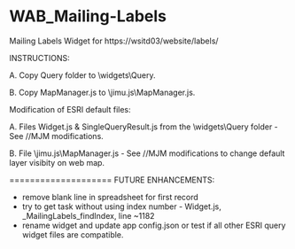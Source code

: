 # WAB_Mailing-Labels
Mailing Labels Widget for https://wsitd03/website/labels/

INSTRUCTIONS:

   A. Copy Query folder to \widgets\Query.
   
   B. Copy MapManager.js to \jimu.js\MapManager.js.
   

Modification of ESRI default files:

   A. Files Widget.js & SingleQueryResult.js from the \widgets\Query folder - See //MJM modifications.
   
   B. File \jimu.js\MapManager.js - See //MJM modifications to change default layer visibity on web map.
   
   
   
 ====================
 FUTURE ENHANCEMENTS:
 - remove blank line in spreadsheet for first record
 - try to get task without using index number - Widget.js, _MailingLabels_findIndex, line ~1182
 - rename widget and update app config.json or test if all other ESRI query widget files are compatible.
